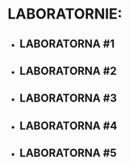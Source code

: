 # LABORATORNIE:

* ## [<div style="display: inline-block;" align="center">LABORATORNA #1</div>](https://github.com/altersights/garbage_repo/tree/master/lab_1)
* ## [<div style="display: inline-block;" align="center">LABORATORNA #2</div>](https://github.com/altersights/garbage_repo/tree/master/lab_2)
* ## [<div style="display: inline-block;" align="center">LABORATORNA #3</div>](https://github.com/altersights/garbage_repo/tree/master/lab_3)
* ## [<div style="display: inline-block;" align="center">LABORATORNA #4</div>](https://github.com/nukedope/garbage_repo/tree/master/lab_4)
* ## [<div style="display: inline-block;" align="center">LABORATORNA #5</div>](https://github.com/nukedope/garbage_repo/tree/master/lab_5)
